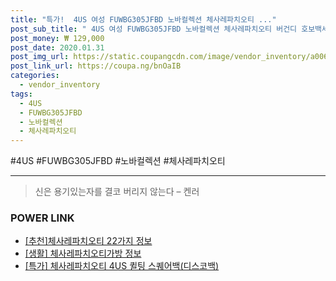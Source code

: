 ```yaml
--- 
title: "특가!  4US 여성 FUWBG305JFBD 노바컬렉션 체사레파치오티 ..." 
post_sub_title: " 4US 여성 FUWBG305JFBD 노바컬렉션 체사레파치오티 버건디 호보백세트" 
post_money: ₩ 129,000 
post_date: 2020.01.31 
post_img_url: https://static.coupangcdn.com/image/vendor_inventory/a006/c90fc0cc1962ea3c14a3b7e46de194e16900aa5c40ffeda4b10fd2eff5a4.jpg 
post_link_url: https://coupa.ng/bnOaIB 
categories: 
  - vendor_inventory 
tags: 
  - 4US 
  - FUWBG305JFBD 
  - 노바컬렉션 
  - 체사레파치오티 
--- 
```

  #4US #FUWBG305JFBD #노바컬렉션 #체사레파치오티 
<hr> 

> 신은 용기있는자를 결코 버리지 않는다 – 켄러 


### POWER LINK

* <a href="https://blog.naver.com/fasyy4321/221791667026" target="_blank">[추천]체사레파치오티 22가지 정보</a>
* <a href="https://blog.naver.com/sakai111/221766189083" target="_blank"> [생활] 체사레파치오티가방 정보 </a>
* <a href="https://blog.naver.com/sakai111/221792224882" target="_blank">[특가] 체사레파치오티 4US 퀼팅 스퀘어백(디스코백)</a>

